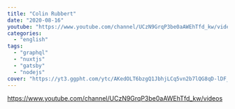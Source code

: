```yaml
---
title: "Colin Rubbert"
date: "2020-08-16"
youtube: "https://www.youtube.com/channel/UCzN9GrqP3be0aAWEhTfd_kw/videos"
categories:
  - "english"
tags:
  - "graphql"
  - "nuxtjs"
  - "gatsby"
  - "nodejs"
cover: "https://yt3.ggpht.com/ytc/AKedOLT6bzgQ1JbhjLCq5vn2b7lQG8qD-lDF_mK1y030KAU=s88-c-k-c0x00ffffff-no-rj"
---
```


https://www.youtube.com/channel/UCzN9GrqP3be0aAWEhTfd_kw/videos
